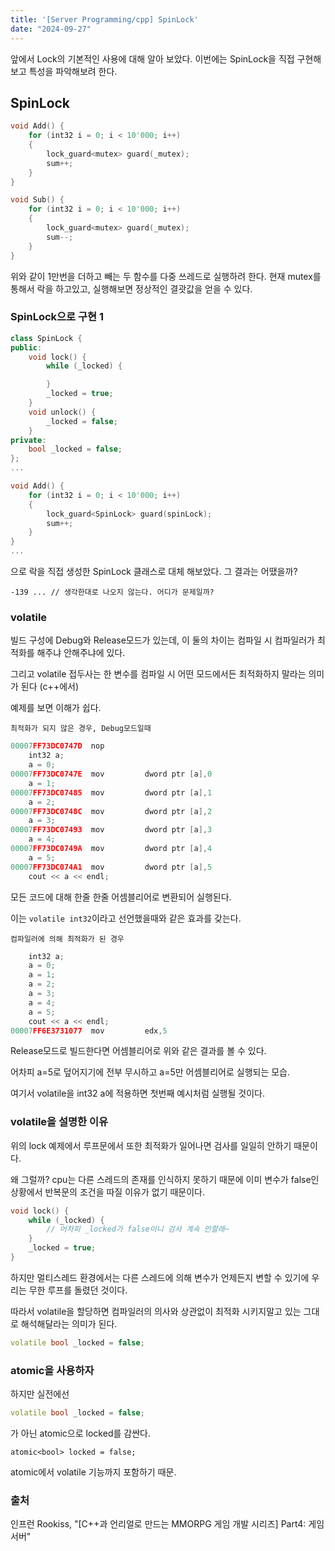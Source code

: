 ```yaml
---
title: '[Server Programming/cpp] SpinLock'
date: "2024-09-27"
---
```

앞에서 Lock의 기본적인 사용에 대해 알아 보았다. 이번에는 SpinLock을 직접 구현해보고 특성을 파악해보려 한다.

## SpinLock

```cpp
void Add() {
	for (int32 i = 0; i < 10'000; i++)
	{
		lock_guard<mutex> guard(_mutex);
		sum++;
	}
}

void Sub() {
	for (int32 i = 0; i < 10'000; i++)
	{
		lock_guard<mutex> guard(_mutex);
		sum--;
	}
}
```

위와 같이 1만번을 더하고 빼는 두 함수를 다중 쓰레드로 실행하려 한다. 현재 mutex를 통해서 락을 하고있고, 실행해보면 정상적인 결괏값을 얻을 수 있다.

### SpinLock으로 구현 1

```cpp
class SpinLock {
public:
	void lock() {
		while (_locked) {

		}
		_locked = true;
	}
	void unlock() {
		_locked = false;
	}
private:
	bool _locked = false;
};
...

void Add() {
	for (int32 i = 0; i < 10'000; i++)
	{
		lock_guard<SpinLock> guard(spinLock);
		sum++;
	}
}
...
```
으로 락을 직접 생성한 SpinLock 클래스로 대체 해보았다. 그 결과는 어땠을까?

```
-139 ... // 생각한대로 나오지 않는다. 어디가 문제일까?
```

### volatile
빌드 구성에 Debug와 Release모드가 있는데, 이 둘의 차이는 컴파일 시 컴파일러가 최적화를 해주냐 안해주냐에 있다.

그리고 volatile 접두사는 한 변수를 컴파일 시 어떤 모드에서든 최적화하지 말라는 의미가 된다 (c++에서)

예제를 보면 이해가 쉽다.

`최적화가 되지 않은 경우, Debug모드일때`  
```cpp
00007FF73DC0747D  nop  
	int32 a;
	a = 0;
00007FF73DC0747E  mov         dword ptr [a],0  
	a = 1;
00007FF73DC07485  mov         dword ptr [a],1  
	a = 2;
00007FF73DC0748C  mov         dword ptr [a],2  
	a = 3;
00007FF73DC07493  mov         dword ptr [a],3  
	a = 4;
00007FF73DC0749A  mov         dword ptr [a],4  
	a = 5;
00007FF73DC074A1  mov         dword ptr [a],5  
	cout << a << endl;
```
모든 코드에 대해 한줄 한줄 어셈블리어로 변환되어 실행된다.

이는 `volatile int32`이라고 선언했을때와 같은 효과를 갖는다.

`컴파일러에 의해 최적화가 된 경우`
```cpp
	int32 a;
	a = 0;
	a = 1;
	a = 2;
	a = 3;
	a = 4;
	a = 5;
	cout << a << endl;
00007FF6E3731077  mov         edx,5  
```

Release모드로 빌드한다면 어셈블리어로 위와 같은 결과를 볼 수 있다. 

어차피 a=5로 덮어지기에 전부 무시하고 a=5만 어셈블리어로 실행되는 모습.

여기서 volatile을 int32 a에 적용하면 첫번째 예시처럼 실행될 것이다.

### volatile을 설명한 이유
위의 lock 예제에서 루프문에서 또한 최적화가 일어나면 검사를 일일히 안하기 때문이다.

왜 그럴까? cpu는 다른 스레드의 존재를 인식하지 못하기 때문에 이미 변수가 false인 상황에서 반복문의 조건을 따질 이유가 없기 때문이다.

```cpp
void lock() {
	while (_locked) {
		// 어차피 _locked가 false이니 검사 계속 안할래~
	}
	_locked = true;
}
```

하지만 멀티스레드 환경에서는 다른 스레드에 의해 변수가 언제든지 변할 수 있기에 우리는 무한 루프를 돌렸던 것이다.

따라서 volatile을 할당하면 컴파일러의 의사와 상관없이 최적화 시키지말고 있는 그대로 해석해달라는 의미가 된다.

```cpp
volatile bool _locked = false;
```

### atomic을 사용하자
하지만 실전에선 
```cpp
volatile bool _locked = false; 
```
가 아닌 atomic으로 locked를 감싼다.

```
atomic<bool> locked = false;
```
atomic에서 volatile 기능까지 포함하기 때문.


### 출처
인프런 Rookiss, "[C++과 언리얼로 만드는 MMORPG 게임 개발 시리즈] Part4: 게임 서버"
